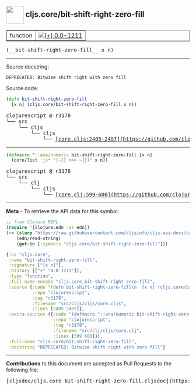 ## <img width="48px" valign="middle" src="http://i.imgur.com/Hi20huC.png"> cljs.core/bit-shift-right-zero-fill

 <table border="1">
<tr>

<td>function</td>
<td><a href="https://github.com/cljsinfo/cljs-api-docs/tree/0.0-1211"><img valign="middle" alt="[+] 0.0-1211" src="https://img.shields.io/badge/+-0.0--1211-lightgrey.svg"></a> </td>
</tr>
</table>

 <samp>
(__bit-shift-right-zero-fill__ x n)<br>
</samp>

---




Source docstring:

```
DEPRECATED: Bitwise shift right with zero fill
```

Source code:

```clj
(defn bit-shift-right-zero-fill
  [x n] (cljs.core/bit-shift-right-zero-fill x n))
```

 <pre>
clojurescript @ r3178
└── src
    └── cljs
        └── cljs
            └── <ins>[core.cljs:2405-2407](https://github.com/clojure/clojurescript/blob/r3178/src/cljs/cljs/core.cljs#L2405-L2407)</ins>
</pre>


---

```clj
(defmacro ^::ana/numeric bit-shift-right-zero-fill [x n]
  (core/list 'js* "(~{} >>> ~{})" x n))
```

 <pre>
clojurescript @ r3178
└── src
    └── clj
        └── cljs
            └── <ins>[core.clj:599-600](https://github.com/clojure/clojurescript/blob/r3178/src/clj/cljs/core.clj#L599-L600)</ins>
</pre>

---

__Meta__ - To retrieve the API data for this symbol:

```clj
;; from Clojure REPL
(require '[clojure.edn :as edn])
(-> (slurp "https://raw.githubusercontent.com/cljsinfo/cljs-api-docs/catalog/cljs-api.edn")
    (edn/read-string)
    (get-in [:symbols "cljs.core/bit-shift-right-zero-fill"]))
```

```clj
{:ns "cljs.core",
 :name "bit-shift-right-zero-fill",
 :signature ["[x n]"],
 :history [["+" "0.0-1211"]],
 :type "function",
 :full-name-encode "cljs.core_bit-shift-right-zero-fill",
 :source {:code "(defn bit-shift-right-zero-fill\n  [x n] (cljs.core/bit-shift-right-zero-fill x n))",
          :repo "clojurescript",
          :tag "r3178",
          :filename "src/cljs/cljs/core.cljs",
          :lines [2405 2407]},
 :extra-sources ({:code "(defmacro ^::ana/numeric bit-shift-right-zero-fill [x n]\n  (core/list 'js* \"(~{} >>> ~{})\" x n))",
                  :repo "clojurescript",
                  :tag "r3178",
                  :filename "src/clj/cljs/core.clj",
                  :lines [599 600]}),
 :full-name "cljs.core/bit-shift-right-zero-fill",
 :docstring "DEPRECATED: Bitwise shift right with zero fill"}

```

---

__Contributions__ to this document are accepted as Pull Requests to the following file:

 <pre>
[cljsdoc/cljs.core_bit-shift-right-zero-fill.cljsdoc](https://github.com/cljsinfo/cljs-api-docs/blob/master/cljsdoc/cljs.core_bit-shift-right-zero-fill.cljsdoc)
</pre>

